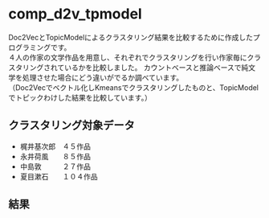 # comp_d2v_tpmodel
Doc2VecとTopicModelによるクラスタリング結果を比較するために作成したプログラミングです。  
４人の作家の文学作品を用意し、それぞれでクラスタリングを行い作家毎にクラスタリングされているかを比較しました。 
カウントベースと推論ベースで純文学を処理させた場合にどう違いがでるか調べています。  
（Doc2Vecでベクトル化しKmeansでクラスタリングしたものと、TopicModelでトピックわけした結果を比較しています。）

## クラスタリング対象データ  
- 梶井基次郎　４５作品  
- 永井荷風　　８５作品  
- 中島敦　　　２７作品  
- 夏目漱石　　１０４作品  

## 結果




